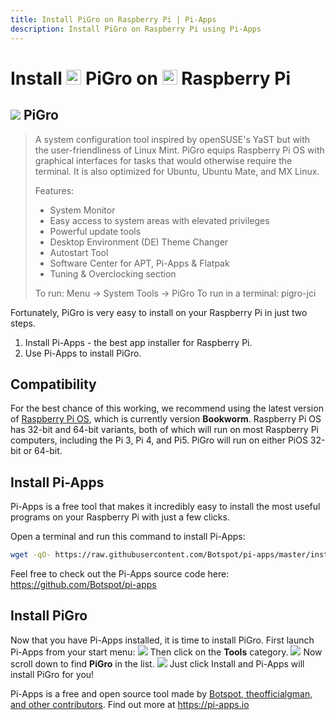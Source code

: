 ```yaml
---
title: Install PiGro on Raspberry Pi | Pi-Apps
description: Install PiGro on Raspberry Pi using Pi-Apps
---
```

<div class="simple-install-content content">

# Install <img src="/img/app-icons/PiGro/icon-64.png" height=24> PiGro on <img src=/img/other-icons/raspberrypi-icon.svg height=24> Raspberry Pi

## <img src="/img/app-icons/PiGro/icon-64.png"> PiGro
> A system configuration tool inspired by openSUSE's YaST but with the user-friendliness of Linux Mint. PiGro equips Raspberry Pi OS with graphical interfaces for tasks that would otherwise require the terminal. It is also optimized for Ubuntu, Ubuntu Mate, and MX Linux.
> 
> Features:
> - System Monitor
> - Easy access to system areas with elevated privileges
> - Powerful update tools
> - Desktop Environment (DE) Theme Changer
> - Autostart Tool
> - Software Center for APT, Pi-Apps & Flatpak
> - Tuning & Overclocking section
> 
> To run: Menu -> System Tools -> PiGro
> To run in a terminal: pigro-jci

Fortunately, PiGro is very easy to install on your Raspberry Pi in just two steps.
1. Install Pi-Apps - the best app installer for Raspberry Pi.
2. Use Pi-Apps to install PiGro.
</div>
<div class="simple-install-content content">

## Compatibility
For the best chance of this working, we recommend using the latest version of [Raspberry Pi OS](https://www.raspberrypi.com/software/), which is currently version **Bookworm**.
Raspberry Pi OS has 32-bit and 64-bit variants, both of which will run on most Raspberry Pi computers, including the Pi 3, Pi 4, and Pi5.
PiGro will run on either PiOS 32-bit or 64-bit.
</div>
<div class="simple-install-content content">

## Install Pi-Apps

Pi-Apps is a free tool that makes it incredibly easy to install the most useful programs on your Raspberry Pi with just a few clicks.

Open a terminal and run this command to install Pi-Apps:
```bash
wget -qO- https://raw.githubusercontent.com/Botspot/pi-apps/master/install | bash
```
Feel free to check out the Pi-Apps source code here: https://github.com/Botspot/pi-apps
</div>
<div class="simple-install-content content">

## Install PiGro

Now that you have Pi-Apps installed, it is time to install PiGro.
First launch Pi-Apps from your start menu:
<img src="/img/start-menu.png">
Then click on the <b>Tools</b> category.
<img src="/img/category-selections/Tools.png">
Now scroll down to find <b>PiGro</b> in the list.
<img src="/img/app-icons/PiGro/app-selection.png">
Just click Install and Pi-Apps will install PiGro for you!
</div>
<div class="simple-install-content content">

Pi-Apps is a free and open source tool made by [Botspot, theofficialgman, and other contributors](/about/#contributors). Find out more at https://pi-apps.io
</div>
